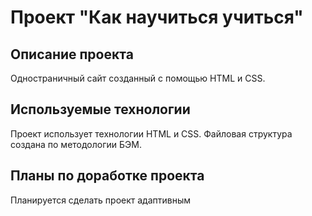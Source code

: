 # Проект "Как научиться учиться"
## Описание проекта
Одностраничный сайт созданный с помощью HTML и CSS.
## Используемые технологии
Проект использует технологии HTML и CSS. Файловая структура создана по методологии БЭМ.
## Планы по доработке проекта
Планируется сделать проект адаптивным
